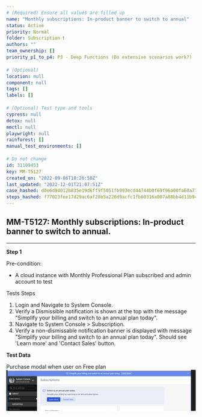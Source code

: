 ```yaml
---
# (Required) Ensure all values are filled up
name: "Monthly subscriptions: In-product banner to switch to annual"
status: Active
priority: Normal
folder: Subscription ❗
authors: ""
team_ownership: []
priority_p1_to_p4: P3 - Deep Functions (Do extensive scenarios work?)

# (Optional)
location: null
component: null
tags: []
labels: []

# (Optional) Test type and tools
cypress: null
detox: null
mmctl: null
playwright: null
rainforest: []
manual_test_environments: []

# Do not change
id: 31109453
key: MM-T5127
created_on: "2022-09-06T10:26:50Z"
last_updated: "2022-12-01T21:07:51Z"
case_hashed: d8e6d94012b835e19d6ff9f5051fb993ecd44744b0f69f96a00fa60a71e91d2705044daf7f9ab5a860d1538c39d6277b
steps_hashed: f77023fee17d29ac6af28b5a220d9acfc1fb60316a007a88bb4d11b9428d387bc67ed1ae34fb847cd26ae3b0f2463e68
---
```


<!-- (Auto-generated) Based on frontmatter's "key" and "name" -->

## MM-T5127: Monthly subscriptions: In-product banner to switch to annual.

---

**Step 1**

Pre-condition:
- A cloud instance with Monthly Professional Plan subscribed and admin account to test

Tests Steps

1. Login and Navigate to System Console.
2. Verify a Dismissible notification is shown at the top with the message "Simplify your billing and switch to an annual plan today".
3. Navigate to System Console > Subscription. 
4. Verify a non-dismissable notification banner is displayed with message "Simplify your billing and switch to an annual plan today". Should see 'Learn more' and 'Contact Sales' button.

**Test Data**

Purchase modal when user on Free plan
![](https://raw.githubusercontent.com/mattermost/mattermost-test-management/main/data/asset/annual_plan/In_product_banner_switch_to_annually.png)
